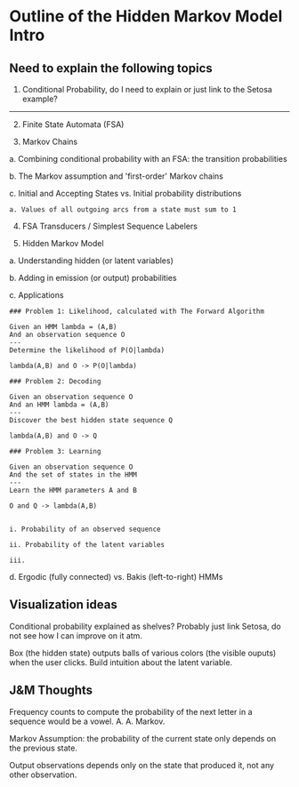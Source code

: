 # Outline of the Hidden Markov Model Intro

## Need to explain the following topics

1. Conditional Probability, do I need to explain or just link to the Setosa example?

----

2. Finite State Automata (FSA)

3. Markov Chains

  a. Combining conditional probability with an FSA: the transition probabilities

  b. The Markov assumption and 'first-order' Markov chains

  c. Initial and Accepting States vs. Initial probability distributions

    a. Values of all outgoing arcs from a state must sum to 1

4. FSA Transducers / Simplest Sequence Labelers

5. Hidden Markov Model

  a. Understanding hidden (or latent variables)

  b. Adding in emission (or output) probabilities

  c. Applications

    ### Problem 1: Likelihood, calculated with The Forward Algorithm

    Given an HMM lambda = (A,B)
    And an observation sequence O
    ---
    Determine the likelihood of P(O|lambda)

    lambda(A,B) and O -> P(O|lambda)

    ### Problem 2: Decoding

    Given an observation sequence O
    And an HMM lambda = (A,B)
    ---
    Discover the best hidden state sequence Q

    lambda(A,B) and O -> Q

    ### Problem 3: Learning

    Given an observation sequence O
    And the set of states in the HMM
    ---
    Learn the HMM parameters A and B

    O and Q -> lambda(A,B)


    i. Probability of an observed sequence

    ii. Probability of the latent variables

    iii.

  d. Ergodic (fully connected) vs. Bakis (left-to-right) HMMs


## Visualization ideas

Conditional probability explained as shelves? Probably just link Setosa, do not see how I can improve on it atm.

Box (the hidden state) outputs balls of various colors (the visible ouputs) when the user clicks. Build intuition about the latent variable.


## J&M Thoughts

Frequency counts to compute the probability of the next letter in a sequence would be a vowel. A. A. Markov.

Markov Assumption: the probability of the current state only depends on the previous state.

Output observations depends only on the state that produced it, not any other observation.


